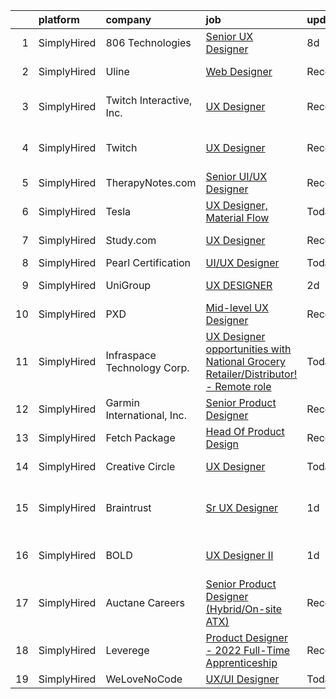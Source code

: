 

|    | platform    | company                     | job                                                                                                                                                                                         | update_time   | location                      |
|---:|:------------|:----------------------------|:--------------------------------------------------------------------------------------------------------------------------------------------------------------------------------------------|:--------------|:------------------------------|
|  1 | SimplyHired | 806 Technologies            | [Senior UX Designer](https://www.simplyhired.com/job/l62Sj3UtfuUcqH_zA62U8GH_-PhONsb9-_dcqXKjK6cJjaKhcmlxKA?q=ux+designer)                                                                  | 8d            | Plano, TX                     |
|  2 | SimplyHired | Uline                       | [Web Designer](https://www.simplyhired.com/job/kI5kUAq-InikRw-9L7E4f0451pjqb3sKTzg2rEtjPg4g-FlQB3FIdQ?q=ux+designer)                                                                        | Recently      | Pleasant Prairie, WI          |
|  3 | SimplyHired | Twitch Interactive, Inc.    | [UX Designer](https://www.simplyhired.com/job/c5FsEdyul1uZVtnCyS93Ect5MPN_EXq5Kzhr0akuqVuL-2RiyKTuoA?q=ux+designer)                                                                         | Recently      | San Francisco, CA             |
|  4 | SimplyHired | Twitch                      | [UX Designer](https://www.simplyhired.com/job/EDo_Qvr7vFIdWM6egrHL50-2QdTdA4HmO_WRL0tGp1BAcwz7azruXQ?q=ux+designer)                                                                         | Recently      | San Francisco, CA             |
|  5 | SimplyHired | TherapyNotes.com            | [Senior UI/UX Designer](https://www.simplyhired.com/job/_Uk1u6lt2JTZLbpNE2Rei76nDh0YNkvmbKzkaQVSLOZUSGQRnMb6Yw?q=ux+designer)                                                               | Recently      | Remote                        |
|  6 | SimplyHired | Tesla                       | [UX Designer, Material Flow](https://www.simplyhired.com/job/rK-CPhLHCkeANwCnCSIWEvbk31ek16_nIJml6DO9iK1l9TgX76PA_Q?q=ux+designer)                                                          | Today         | Palo Alto, CA                 |
|  7 | SimplyHired | Study.com                   | [UX Designer](https://www.simplyhired.com/job/ECa27YIBbSV6-FjNu5s4_yV_W53NTO2-1MBGel36Cm24scmb8JYdbA?q=ux+designer)                                                                         | Recently      | Mountain View, CA             |
|  8 | SimplyHired | Pearl Certification         | [UI/UX Designer](https://www.simplyhired.com/job/SPVgN2yktJdgD2nFXfcDT4y-F-gIlLPeBR-dKDAz9jab0Opadtr9rA?q=ux+designer)                                                                      | Today         | Remote                        |
|  9 | SimplyHired | UniGroup                    | [UX DESIGNER](https://www.simplyhired.com/job/dyZEVyNmywqtPU2mYPNFRBC0IG5iKl44CYt7BehXDnJbbzrhjsaR6A?q=ux+designer)                                                                         | 2d            | Remote +1 location            |
| 10 | SimplyHired | PXD                         | [Mid-level UX Designer](https://www.simplyhired.com/job/1wUQIXotMB1gxnuB3Y2JRLIJIwNF0pzeJ2LCmogWn88rpV_EsaHIZg?q=ux+designer)                                                               | Recently      | Lancaster, PA                 |
| 11 | SimplyHired | Infraspace Technology Corp. | [UX Designer opportunities with National Grocery Retailer/Distributor! - Remote role](https://www.simplyhired.com/job/307SJMtaQPbA5-tzjOczxjd1h7dd1ScjfBP575lJeW7pDmG9J9EmQQ?q=ux+designer) | Today         | Minneapolis, MN               |
| 12 | SimplyHired | Garmin International, Inc.  | [Senior Product Designer](https://www.simplyhired.com/job/1RtgwiqkbXKCR7fYKjfrOo4FJ2i2lsIdva4Kp08znfi83X7t5enoVg?q=ux+designer)                                                             | Recently      | Olathe, KS                    |
| 13 | SimplyHired | Fetch Package               | [Head Of Product Design](https://www.simplyhired.com/job/k5Iv7kM4rwVEpCz6_Skh4zqN4Nmbeuf-x3qBd77hIMZLA7kW5siskQ?q=ux+designer)                                                              | Recently      | Austin, TX                    |
| 14 | SimplyHired | Creative Circle             | [UX Designer](https://www.simplyhired.com/job/2sdoW5EkYfJqh2Ggox7QdZr09pGj0bTMajaJEoafXfYpwnY2nneNJg?q=ux+designer)                                                                         | Today         | Mountain View, CA             |
| 15 | SimplyHired | Braintrust                  | [Sr UX Designer](https://www.simplyhired.com/job/SLSv3BvcMQNnEpK-kI4iliPTL07wAcaxTakcCi1k1jVBuk95NzPefw?q=ux+designer)                                                                      | 1d            | San Francisco, CA +1 location |
| 16 | SimplyHired | BOLD                        | [UX Designer II](https://www.simplyhired.com/job/OxYoUjEU1hcr1B1BgZoqwYISHIVxgCMb9YEyrMKi9NENzcmQMSBtyQ?q=ux+designer)                                                                      | 1d            | San Francisco, CA             |
| 17 | SimplyHired | Auctane Careers             | [Senior Product Designer (Hybrid/On-site ATX)](https://www.simplyhired.com/job/oiNFk7LpirEjwft0QDYlDXUxdm6_cnUUJDPyVuehd7vpsR2YpInqSg?q=ux+designer)                                        | Recently      | Austin, TX                    |
| 18 | SimplyHired | Leverege                    | [Product Designer - 2022 Full-Time Apprenticeship](https://www.simplyhired.com/job/f2PnrkNkoKjnF_c7MsOM41LbDj7RDHIKkfuGC1pKOOPB0dNQ0HmV5w?q=ux+designer)                                    | Recently      | Remote                        |
| 19 | SimplyHired | WeLoveNoCode                | [UX/UI Designer](https://www.simplyhired.com/job/tLtM702TphYag5_RMYwyKw4omrjakmEomIbxEfNATneIEj5UnWbjMA?q=ux+designer)                                                                      | Today         | Remote                        |